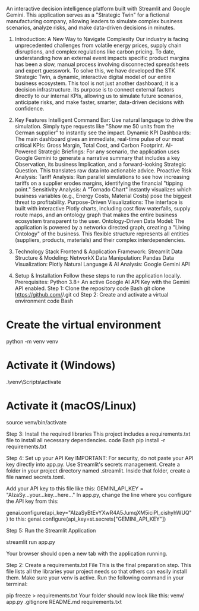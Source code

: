 
An interactive decision intelligence platform built with Streamlit and Google Gemini. This application serves as a "Strategic Twin" for a fictional manufacturing company, allowing leaders to simulate complex business scenarios, analyze risks, and make data-driven decisions in minutes.

1. Introduction: A New Way to Navigate Complexity
Our industry is facing unprecedented challenges from volatile energy prices, supply chain disruptions, and complex regulations like carbon pricing. To date, understanding how an external event impacts specific product margins has been a slow, manual process involving disconnected spreadsheets and expert guesswork.
To solve this, we have developed the STK Strategic Twin, a dynamic, interactive digital model of our entire business ecosystem. This tool is not just another dashboard; it is a decision infrastructure. Its purpose is to connect external factors directly to our internal KPIs, allowing us to simulate future scenarios, anticipate risks, and make faster, smarter, data-driven decisions with confidence.

2. Key Features
Intelligent Command Bar: Use natural language to drive the simulation. Simply type requests like "Show me 50 units from the German supplier" to instantly see the impact.
Dynamic KPI Dashboards: The main dashboard gives an immediate, real-time pulse of our most critical KPIs: Gross Margin, Total Cost, and Carbon Footprint.
AI-Powered Strategic Briefings: For any scenario, the application uses Google Gemini to generate a narrative summary that includes a key Observation, its business Implication, and a forward-looking Strategic Question. This translates raw data into actionable advice.
Proactive Risk Analysis:
Tariff Analysis: Run parallel simulations to see how increasing tariffs on a supplier erodes margins, identifying the financial "tipping point."
Sensitivity Analysis: A "Tornado Chart" instantly visualizes which business variables (e.g., Energy Costs, Material Costs) pose the biggest threat to profitability.
Purpose-Driven Visualizations: The interface is built with interactive Plotly charts, including cost flow waterfalls, supply route maps, and an ontology graph that makes the entire business ecosystem transparent to the user.
Ontology-Driven Data Model: The application is powered by a networkx directed graph, creating a "Living Ontology" of the business. This flexible structure represents all entities (suppliers, products, materials) and their complex interdependencies.

3. Technology Stack
Frontend & Application Framework: Streamlit
Data Structure & Modeling: NetworkX
Data Manipulation: Pandas
Data Visualization: Plotly
Natural Language & AI Analysis: Google Gemini API

4. Setup & Installation
Follow these steps to run the application locally.
Prerequisites:
Python 3.8+
An active Google AI API Key with the Gemini API enabled.
Step 1: Clone the repository
code
Bash
git clone https://github.com/<Your-GitHub-Username>/<Your-Repository-Name>.git
cd <Your-Repository-Name>
Step 2: Create and activate a virtual environment
code
Bash
# Create the virtual environment
python -m venv venv

# Activate it (Windows)
.\venv\Scripts\activate

# Activate it (macOS/Linux)
source venv/bin/activate

Step 3: Install the required libraries
This project includes a requirements.txt file to install all necessary dependencies.
code
Bash
pip install -r requirements.txt

Step 4: Set up your API Key
IMPORTANT: For security, do not paste your API key directly into app.py. Use Streamlit's secrets management.
Create a folder in your project directory named .streamlit.
Inside that folder, create a file named secrets.toml.

Add your API key to this file like this:
GEMINI_API_KEY = "AIzaSy...your...key...here..."
In app.py, change the line where you configure the API key from this:

genai.configure(api_key="AIzaSyBtEvYXwR4A5JumqXM5iciPl_cishyhWUQ")
to this:
genai.configure(api_key=st.secrets["GEMINI_API_KEY"])

Step 5: Run the Streamlit Application

streamlit run app.py

Your browser should open a new tab with the application running.

Step 2: Create a requirements.txt File
This is the final preparation step. This file lists all the libraries your project needs so that others can easily install them.
Make sure your venv is active.
Run the following command in your terminal:

pip freeze > requirements.txt
Your folder should now look like this:
venv/
app.py
.gitignore
README.md
requirements.txt
